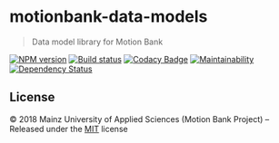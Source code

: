 [comment]: # (ACHTUNG! This is an autogenerated file and will be automatically overwritten)
[comment]: # (To edit its contents please refer to the project dir '.readme')

# motionbank-data-models
> Data model library for Motion Bank

[![NPM version](https://badge.fury.io/js/motionbank-data-models.svg)](https://npmjs.org/package/motionbank-data-models)
[![Build status](https://secure.travis-ci.org/motionbank-js/motionbank-data-models.svg)](https://travis-ci.org/motionbank-js/motionbank-data-models)
[![Codacy Badge](https://api.codacy.com/project/badge/Grade/)](https://www.codacy.com/app/motionbank-js/motionbank-data-models)
[![Maintainability](https://api.codeclimate.com/v1/badges//maintainability)](https://codeclimate.com/github/motionbank-js/motionbank-data-models)
[![Dependency Status](https://tidelift.com/badges/github/motionbank-js/motionbank-data-models)](https://tidelift.com/repo/github/motionbank-js/motionbank-data-models)



## License

:copyright: 2018 Mainz University of Applied Sciences (Motion Bank Project) – 
Released under the [MIT](https://github.com/motionbank-js/motionbank-data-models/blob/master/LICENSE) license

